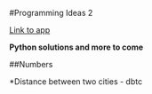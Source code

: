 #Programming Ideas 2

[Link to app](https://play.google.com/store/apps/details?id=com.alansa.ideabag2)

**Python solutions and more to come**


##Numbers

*Distance between two cities - dbtc
